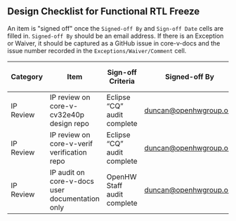 ## Design Checklist for Functional RTL Freeze
An item is "signed off" once the `Signed-off By` and `Sign-off Date` cells are filled in. `Signed-off By` should be an email address.  If there is an Exception or Waiver, it should be captured as a GitHub issue in core-v-docs and the issue number recorded in the `Exceptions/Waiver/Comment` cell.


| Category         | Item                                              | Sign-off Criteria                                                                                                                                                                                                                                                                                                                                                                                                                   | Signed-off By                 | Sign-off Date  | Exceptions/Waivers/Comments                                                                                                                                                                                                      |
| ---------------- | ------------------------------------------------- | ----------------------------------------------------------------------------------------------------------------------------------------------------------------------------------------------------------------------------------------------------------------------------------------------------------------------------------------------------------------------------------------------------------------------------------- | --------------------- | ---------- | -------------------------------------------------------------------------------------------------------------------------------------------------------------------------------------------------------------------------------------------- |
| IP Review      | IP review on core-v-cv32e40p design repo         | Eclipse “CQ” audit complete                                                                                                                                                                                                                                                                                                                                                                                                         | duncan@openhwgroup.org   |  | https://dev.eclipse.org/ipzilla/show_bug.cgi?id=22444                                                                                                                                                                                       |
| IP Review      | IP review on core-v-verif verification repo      | Eclipse “CQ” audit complete                                                                                                                                                                                                                                                                                                                                                                                                         | duncan@openhwgroup.org   |  | https://dev.eclipse.org/ipzilla/show_bug.cgi?id=22415                                                                                                                                                                                       |
| IP Review      | IP audit on core-v-docs user documentation only | OpenHW Staff audit complete                                                                                                                                                                                                                                                                                                                                                                                                        | duncan@openhwgroup.org   |  |                                                                                                                                                                                        |
